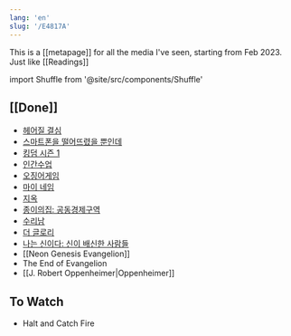 ```yaml
---
lang: 'en'
slug: '/E4817A'
---
```


This is a [[metapage]] for all the media I've seen, starting from Feb 2023. Just like [[Readings]]

import Shuffle from '@site/src/components/Shuffle'

## [[Done]]

<Shuffle>

- [헤어질 결심](https://www.netflix.com/title/81646755)
- [스마트폰을 떨어뜨렸을 뿐인데](https://www.netflix.com/title/81640988)
- [킹덤 시즌 1](https://www.netflix.com/title/80180171)
- [인간수업](https://www.netflix.com/title/80990668)
- [오징어게임](https://www.netflix.com/title/81040344)
- [마이 네임](https://www.netflix.com/title/81011211)
- [지옥](https://www.netflix.com/title/81256675)
- [종이의집: 공동경제구역](https://www.netflix.com/title/80997343)
- [수리남](https://www.netflix.com/title/81416420)
- [더 글로리](https://www.netflix.com/title/81519223)
- [나는 신이다: 신이 배신한 사람들](https://www.netflix.com/title/81493078)
- [[Neon Genesis Evangelion]]
- The End of Evangelion
- [[J. Robert Oppenheimer|Oppenheimer]]

</Shuffle>

## To Watch

- Halt and Catch Fire

